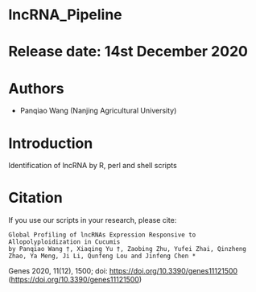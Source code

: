 # lncRNA_Pipeline


Release date: 14st December 2020
============
Authors
=======
* Panqiao Wang (Nanjing Agricultural University)

Introduction
=============
Identification of lncRNA by R, perl and shell scripts

Citation
========
If you use our scripts in your research, please cite:

	Global Profiling of lncRNAs Expression Responsive to Allopolyploidization in Cucumis
	by Panqiao Wang †, Xiaqing Yu †, Zaobing Zhu, Yufei Zhai, Qinzheng Zhao, Ya Meng, Ji Li, Qunfeng Lou and Jinfeng Chen *
Genes 2020, 11(12), 1500; doi: https://doi.org/10.3390/genes11121500 (https://doi.org/10.3390/genes11121500)
